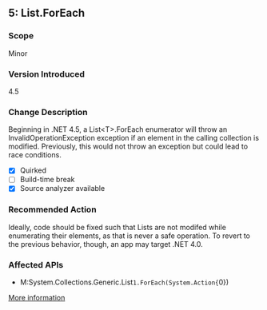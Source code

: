 ## 5: List<T>.ForEach

### Scope
Minor

### Version Introduced
4.5

### Change Description
Beginning in .NET 4.5, a List&lt;T&gt;.ForEach enumerator will throw an InvalidOperationException exception if an element in the calling collection is modified. Previously, this would not throw an exception but could lead to race conditions.

- [x] Quirked
- [ ] Build-time break
- [x] Source analyzer available

### Recommended Action
Ideally, code should be fixed such that Lists are not modifed while enumerating their elements, as that is never a safe operation. To revert to the previous behavior, though, an app may target .NET 4.0.

### Affected APIs
* M:System.Collections.Generic.List`1.ForEach(System.Action{`0})

[More information](https://msdn.microsoft.com/en-us/library/hh367887\(v=vs.110\).aspx#core)

<!--
    ### Notes
    This introduces an exception, but requires retargeting
    Source analyzer status: Pri 1, source and binary done (MikeRou)
-->


